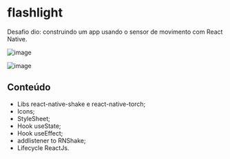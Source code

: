 # flashlight
Desafio dio: construindo um app usando o sensor de movimento com React Native.

![image](https://user-images.githubusercontent.com/104034601/176747080-1774b259-acb2-4686-ac9a-be5317985338.png)

![image](https://user-images.githubusercontent.com/104034601/176747210-0d2e842f-3c45-4cc2-ae72-7f1c24e4de9c.png)

## Conteúdo
- Libs react-native-shake e react-native-torch;
- Icons;
- StyleSheet;
- Hook useState;
- Hook useEffect;
- addlistener to RNShake;
- Lifecycle ReactJs.

